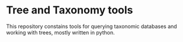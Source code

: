 # Tree and Taxonomy tools
This repository constains tools for querying taxonomic databases and working with trees, mostly written in python.


